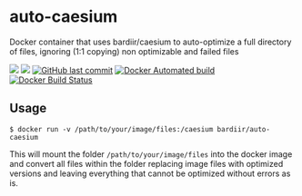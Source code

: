 # auto-caesium
Docker container that uses bardiir/caesium to auto-optimize a full directory of files, ignoring (1:1 copying) non optimizable and failed files

[![](https://images.microbadger.com/badges/version/bardiir/auto-caesium.svg)](https://microbadger.com/images/bardiir/auto-caesium "Get your own version badge on microbadger.com") [![](https://images.microbadger.com/badges/image/bardiir/auto-caesium.svg)](https://microbadger.com/images/bardiir/auto-caesium "Get your own image badge on microbadger.com") [![GitHub last commit](https://img.shields.io/github/last-commit/bardiir/auto-caesium.svg)](https://github.com/bardiir/auto-caesium) [![Docker Automated build](https://img.shields.io/docker/automated/bardiir/auto-caesium.svg)](https://hub.docker.com/r/bardiir/auto-caesium/builds/) [![Docker Build Status](https://img.shields.io/docker/build/bardiir/auto-caesium.svg)](https://hub.docker.com/r/bardiir/auto-caesium/builds/)

## Usage
```
$ docker run -v /path/to/your/image/files:/caesium bardiir/auto-caesium
```

This will mount the folder `/path/to/your/image/files` into the docker image and convert all files within the folder replacing image files with optimized versions and leaving everything that cannot be optimized without errors as is.